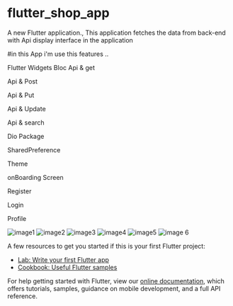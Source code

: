 # flutter_shop_app

A new Flutter application., This application fetches the data from back-end with Api display interface in the application

#in this App i'm use this features ..

Flutter Widgets
Bloc
Api & get

Api & Post

Api & Put

Api & Update

Api & search

Dio Package

SharedPreference

Theme

onBoarding Screen 

Register

Login

Profile

![image1](https://user-images.githubusercontent.com/75587814/162093751-6fece26e-dbb1-4bff-82ae-e109e63ecc8a.jpeg)
![image2](https://user-images.githubusercontent.com/75587814/162093755-6877ceea-3584-435a-a2f1-c4051d96e075.jpeg)
![image3](https://user-images.githubusercontent.com/75587814/162093761-f2a58bd1-6b4f-4e3b-a64c-db0e0c36f8b9.jpeg)
![image4](https://user-images.githubusercontent.com/75587814/162093764-b2c8fd54-15fe-4f65-8368-4960d0240c9e.jpeg)
![image5](https://user-images.githubusercontent.com/75587814/162093769-cbaf96a0-bfdb-4891-8c15-da24d2dace40.jpeg)
![image 6](https://user-images.githubusercontent.com/75587814/162093748-3f739b4d-34b7-4a83-9dda-71f22ce23184.jpeg)


A few resources to get you started if this is your first Flutter project:

- [Lab: Write your first Flutter app](https://flutter.dev/docs/get-started/codelab)
- [Cookbook: Useful Flutter samples](https://flutter.dev/docs/cookbook)

For help getting started with Flutter, view our
[online documentation](https://flutter.dev/docs), which offers tutorials,
samples, guidance on mobile development, and a full API reference.
